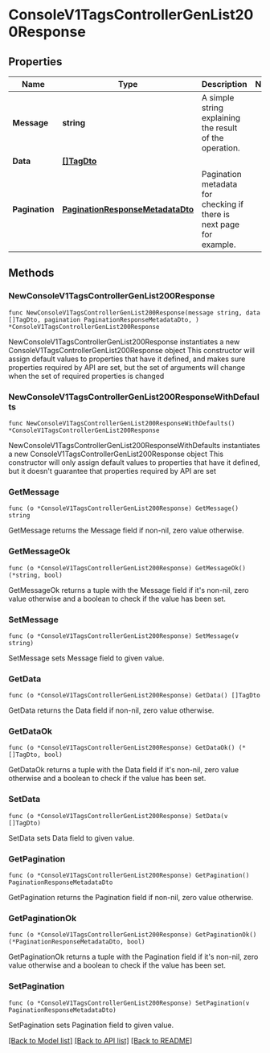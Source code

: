 # ConsoleV1TagsControllerGenList200Response

## Properties

Name | Type | Description | Notes
------------ | ------------- | ------------- | -------------
**Message** | **string** | A simple string explaining the result of the operation. | 
**Data** | [**[]TagDto**](TagDto.md) |  | 
**Pagination** | [**PaginationResponseMetadataDto**](PaginationResponseMetadataDto.md) | Pagination metadata for checking if there is next page for example. | 

## Methods

### NewConsoleV1TagsControllerGenList200Response

`func NewConsoleV1TagsControllerGenList200Response(message string, data []TagDto, pagination PaginationResponseMetadataDto, ) *ConsoleV1TagsControllerGenList200Response`

NewConsoleV1TagsControllerGenList200Response instantiates a new ConsoleV1TagsControllerGenList200Response object
This constructor will assign default values to properties that have it defined,
and makes sure properties required by API are set, but the set of arguments
will change when the set of required properties is changed

### NewConsoleV1TagsControllerGenList200ResponseWithDefaults

`func NewConsoleV1TagsControllerGenList200ResponseWithDefaults() *ConsoleV1TagsControllerGenList200Response`

NewConsoleV1TagsControllerGenList200ResponseWithDefaults instantiates a new ConsoleV1TagsControllerGenList200Response object
This constructor will only assign default values to properties that have it defined,
but it doesn't guarantee that properties required by API are set

### GetMessage

`func (o *ConsoleV1TagsControllerGenList200Response) GetMessage() string`

GetMessage returns the Message field if non-nil, zero value otherwise.

### GetMessageOk

`func (o *ConsoleV1TagsControllerGenList200Response) GetMessageOk() (*string, bool)`

GetMessageOk returns a tuple with the Message field if it's non-nil, zero value otherwise
and a boolean to check if the value has been set.

### SetMessage

`func (o *ConsoleV1TagsControllerGenList200Response) SetMessage(v string)`

SetMessage sets Message field to given value.


### GetData

`func (o *ConsoleV1TagsControllerGenList200Response) GetData() []TagDto`

GetData returns the Data field if non-nil, zero value otherwise.

### GetDataOk

`func (o *ConsoleV1TagsControllerGenList200Response) GetDataOk() (*[]TagDto, bool)`

GetDataOk returns a tuple with the Data field if it's non-nil, zero value otherwise
and a boolean to check if the value has been set.

### SetData

`func (o *ConsoleV1TagsControllerGenList200Response) SetData(v []TagDto)`

SetData sets Data field to given value.


### GetPagination

`func (o *ConsoleV1TagsControllerGenList200Response) GetPagination() PaginationResponseMetadataDto`

GetPagination returns the Pagination field if non-nil, zero value otherwise.

### GetPaginationOk

`func (o *ConsoleV1TagsControllerGenList200Response) GetPaginationOk() (*PaginationResponseMetadataDto, bool)`

GetPaginationOk returns a tuple with the Pagination field if it's non-nil, zero value otherwise
and a boolean to check if the value has been set.

### SetPagination

`func (o *ConsoleV1TagsControllerGenList200Response) SetPagination(v PaginationResponseMetadataDto)`

SetPagination sets Pagination field to given value.



[[Back to Model list]](../README.md#documentation-for-models) [[Back to API list]](../README.md#documentation-for-api-endpoints) [[Back to README]](../README.md)


